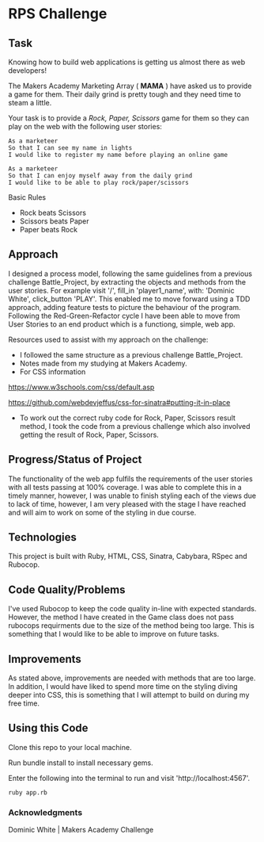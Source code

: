 # RPS Challenge

## Task

Knowing how to build web applications is getting us almost there as web developers!

The Makers Academy Marketing Array ( **MAMA** ) have asked us to provide a game for them. Their daily grind is pretty tough and they need time to steam a little.

Your task is to provide a _Rock, Paper, Scissors_ game for them so they can play on the web with the following user stories:

```
As a marketeer
So that I can see my name in lights
I would like to register my name before playing an online game

As a marketeer
So that I can enjoy myself away from the daily grind
I would like to be able to play rock/paper/scissors
```

Basic Rules

- Rock beats Scissors
- Scissors beats Paper
- Paper beats Rock

## Approach
I designed a process model, following the same guidelines from a previous challenge Battle_Project, by extracting the objects and methods from the user stories. For example visit '/', fill_in 'player1_name', with: 'Dominic White', click_button 'PLAY'. This enabled me to move forward using a TDD approach, adding feature tests to picture the behaviour of the program. Following the Red-Green-Refactor cycle I have been able to move from User Stories to an end product which is a functiong, simple, web app.

Resources used to assist with my approach on the challenge:
* I followed the same structure as a previous challenge Battle_Project.
* Notes made from my studying at Makers Academy.
* For CSS information 

 https://www.w3schools.com/css/default.asp
 
 https://github.com/webdevjeffus/css-for-sinatra#putting-it-in-place

* To work out the correct ruby code for Rock, Paper, Scissors result method, I took the code from a previous challenge which also involved getting the result of Rock, Paper, Scissors.

## Progress/Status of Project
The functionality of the web app fulfils the requirements of the user stories with all tests passing at 100% coverage. I was able to complete this in a timely manner, however, I was unable to finish styling each of the views due to lack of time, however, I am very pleased with the stage I have reached and will aim to work on some of the styling in due course. 

## Technologies
This project is built with Ruby, HTML, CSS, Sinatra, Cabybara, RSpec and Rubocop.

## Code Quality/Problems
I've used Rubocop to keep the code quality in-line with expected standards. However, the method I have created in the Game class does not pass rubocops requirments due to the size of the method being too large. This is something that I would like to be able to improve on future tasks.

## Improvements
As stated above, improvements are needed with methods that are too large. In addition, I would have liked to spend more time on the styling diving deeper into CSS, this is something that I will attempt to build on during my free time.

## Using this Code
Clone this repo to your local machine.

Run bundle install to install necessary gems.

Enter the following into the terminal to run and visit 'http://localhost:4567'.

```
ruby app.rb
```

### Acknowledgments

Dominic White |
Makers Academy Challenge
